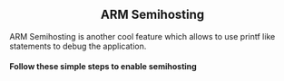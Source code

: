 <h2 align="center">ARM Semihosting</h2>
ARM Semihosting is another cool feature which allows to use printf like statements to debug the application.

#### Follow these simple steps to enable semihosting

